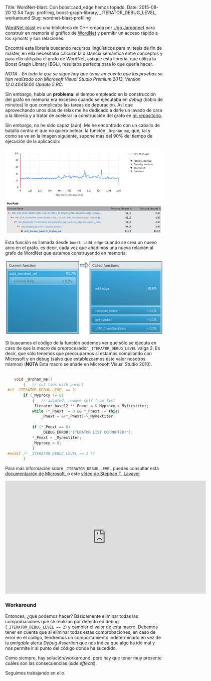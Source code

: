 Title: WordNet-blast. Con boost::add_edge hemos topado.
Date: 2015-08-20 12:54
Tags: profiling, boost-graph-library, _ITERATOR_DEBUG_LEVEL, workaround
Slug: wordnet-blast-profiling


[WordNet-blast](https://github.com/jardon-u/wordnet-blast) es una biblioteca de C++ creada por
[Ugo Jardonnet](http://logserv.free.fr/) para construir en memoria el gráfico de
[WordNet](http://wordnet.princeton.edu/) y permitir un acceso rápido a los *synsets* y sus
relaciones.

Encontré esta librería buscando recursos lingüísticos para mi tesis de fin de máster, en ella
necesitaba cálcular la distancia semántica entre conceptos y para ello utilizaba el grafo de WordNet,
así que esta librería, que utiliza la Boost Graph Library (BGL), resultaba perfecta para lo que
quería hacer.

*NOTA.- En todo lo que se sigue hay que tener en cuenta que las pruebas se han realizado con Microsoft Visual Studio Premium 2013. Version 12.0.40418.00 Update 5 RC.*

Sin embargo, había un **problema**: el tiempo empleado en la construcción del grafo en memoria era
excesivo cuando se ejecutaba en *debug* (hablo de minutos) lo que complicaba las tareas de depuración.
Así que aprovechando unos días de relax me he dedicado a darle un lavado de cara a la librería y a
tratar de acelerar la construcción del grafo en [mi repositorio](https://github.com/jgsogo/wordnet-blast).

Sin embargo, no he sido capaz (aún). Me he encontrado con un caballo de batalla contra el que no quiero
pelear: la función ``_Orphan_me``, que, tal y como se ve en la imagen siguiente, supone más del 90% del tiempo
de ejecución de la aplicación:

![Profiling WordNet-blast](/images/wordnet-blast_profiling_1.png)

Esta función es llamada desde ``boost::add_edge`` cuando se crea un nuevo arco en el grafo. es decir, cada
vez que añadimos una nueva relación al grafo de WordNet que estamos construyendo en memoria:

![boost::add_edge](/images/wordnet-blast_profiling_2.png)

Si buscamos el código de la función podemos ver que sólo se ejecuta en caso de que la macro de preprocesador
``_ITERATOR_DEBUG_LEVEL`` valga 2. Es decir, que sólo tenemos que preocuparnos si estamos compilando con
Microsoft y en debug (salvo que establezcamos este valor nosotros mismos) (**NOTA** Esta macro se añade en
Microsoft Visual Studio 2010).

```cpp

	void _Orphan_me()
		{	// cut ties with parent
 #if _ITERATOR_DEBUG_LEVEL == 2
		if (_Myproxy != 0)
			{	// adopted, remove self from list
			_Iterator_base12 **_Pnext = &_Myproxy->_Myfirstiter;
			while (*_Pnext != 0 && *_Pnext != this)
				_Pnext = &(*_Pnext)->_Mynextiter;

			if (*_Pnext == 0)
				_DEBUG_ERROR("ITERATOR LIST CORRUPTED!");
			*_Pnext = _Mynextiter;
			_Myproxy = 0;
			}
 #endif /* _ITERATOR_DEBUG_LEVEL == 2 */
		}

```

Para más información sobre ``_ITERATOR_DEBUG_LEVEL`` puedes consultar esta
[documentación de Microsoft](https://msdn.microsoft.com/en-us/library/hh697468.aspx), o este
[vídeo de Stephan T. Lavavej](https://channel9.msdn.com/Series/C9-Lectures-Stephan-T-Lavavej-Advanced-STL/C9-Lectures-Stephan-T-Lavavej-Advanced-STL-3-of-n):

<iframe src="https://channel9.msdn.com/Series/C9-Lectures-Stephan-T-Lavavej-Advanced-STL/C9-Lectures-Stephan-T-Lavavej-Advanced-STL-3-of-n/player" width="640" height="360" allowFullScreen frameBorder="0"></iframe>


### Workaround
Entonces, ¿qué podemos hacer? Básicamente eliminar todas las comprobaciones que se realizan por defecto
en debug (``_ITERATOR_DEBUG_LEVEL == 2``) y cambiar el valor de esta macro. Debemos tener en cuenta que
al eliminar todas estas comprobaciones, en caso de error en el código, tendremos un comportamiento indeterminado
en vez de la *amigable* alerta *Debug Assertion* que nos indica que algo ha ido mal y nos permite ir al punto
del código donde ha sucedido.

Como siempre, hay solución/workaround, pero hay que tener muy presente cuáles son las consecuencias (*side effects*).

Seguimos trabajando en ello.